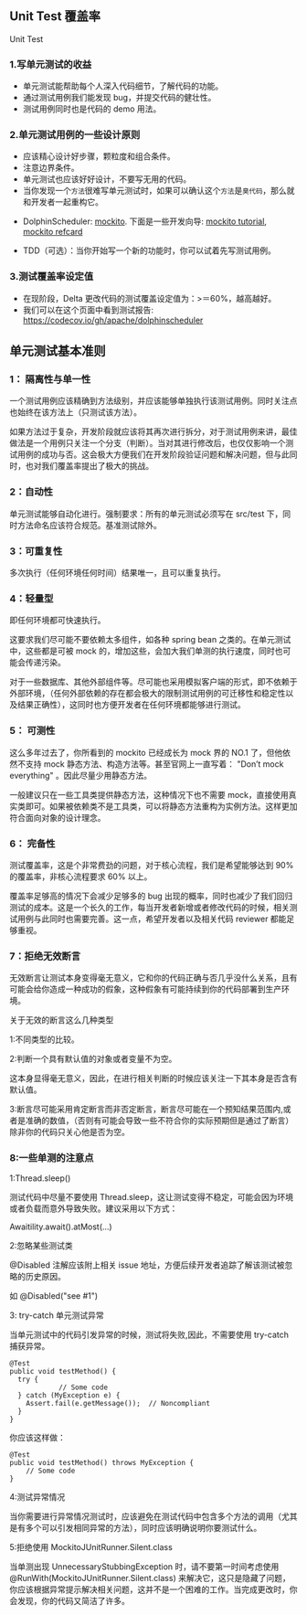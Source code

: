 ## Unit Test 覆盖率

Unit Test

### 1.写单元测试的收益

* 单元测试能帮助每个人深入代码细节，了解代码的功能。
* 通过测试用例我们能发现 bug，并提交代码的健壮性。
* 测试用例同时也是代码的 demo 用法。

### 2.单元测试用例的一些设计原则

* 应该精心设计好步骤，颗粒度和组合条件。
* 注意边界条件。
* 单元测试也应该好好设计，不要写无用的代码。
* 当你发现一个`方法`很难写单元测试时，如果可以确认这个`方法`是`臭代码`，那么就和开发者一起重构它。

<!-- markdown-link-check-disable -->
* DolphinScheduler: [mockito](http://site.mockito.org/). 下面是一些开发向导: [mockito tutorial](https://www.baeldung.com/bdd-mockito), [mockito refcard](https://dzone.com/refcardz/mockito)

<!-- markdown-link-check-enable -->
* TDD（可选）：当你开始写一个新的功能时，你可以试着先写测试用例。

### 3.测试覆盖率设定值

* 在现阶段，Delta 更改代码的测试覆盖设定值为：>＝60%，越高越好。
* 我们可以在这个页面中看到测试报告: https://codecov.io/gh/apache/dolphinscheduler

## 单元测试基本准则

### 1： 隔离性与单一性

一个测试用例应该精确到方法级别，并应该能够单独执行该测试用例。同时关注点也始终在该方法上（只测试该方法）。

如果方法过于复杂，开发阶段就应该将其再次进行拆分，对于测试用例来讲，最佳做法是一个用例只关注一个分支（判断）。当对其进行修改后，也仅仅影响一个测试用例的成功与否。这会极大方便我们在开发阶段验证问题和解决问题，但与此同时，也对我们覆盖率提出了极大的挑战。

### 2：自动性

单元测试能够自动化进行。强制要求：所有的单元测试必须写在 src/test 下，同时方法命名应该符合规范。基准测试除外。

### 3：可重复性

多次执行（任何环境任何时间）结果唯一，且可以重复执行。

### 4：轻量型

即任何环境都可快速执行。

这要求我们尽可能不要依赖太多组件，如各种 spring bean 之类的。在单元测试中，这些都是可被 mock 的，增加这些，会加大我们单测的执行速度，同时也可能会传递污染。

对于一些数据库、其他外部组件等。尽可能也采用模拟客户端的形式，即不依赖于外部环境，（任何外部依赖的存在都会极大的限制测试用例的可迁移性和稳定性以及结果正确性），这同时也方便开发者在任何环境都能够进行测试。

### 5： 可测性

这么多年过去了，你所看到的 mockito 已经成长为 mock 界的 NO.1 了，但他依然不支持 mock 静态方法、构造方法等。甚至官网上一直写着： "Don’t mock everything" 。因此尽量少用静态方法。

一般建议只在一些工具类提供静态方法，这种情况下也不需要 mock，直接使用真实类即可。如果被依赖类不是工具类，可以将静态方法重构为实例方法。这样更加符合面向对象的设计理念。

### 6： 完备性

测试覆盖率，这是个非常费劲的问题，对于核心流程，我们是希望能够达到 90% 的覆盖率，非核心流程要求 60% 以上。

覆盖率足够高的情况下会减少足够多的 bug 出现的概率，同时也减少了我们回归测试的成本。这是一个长久的工作，每当开发者新增或者修改代码的时候，相关测试用例与此同时也需要完善。这一点，希望开发者以及相关代码 reviewer 都能足够重视。

### 7：拒绝无效断言

无效断言让测试本身变得毫无意义，它和你的代码正确与否几乎没什么关系，且有可能会给你造成一种成功的假象，这种假象有可能持续到你的代码部署到生产环境。

关于无效的断言这么几种类型

1:不同类型的比较。

2:判断一个具有默认值的对象或者变量不为空。

这本身显得毫无意义，因此，在进行相关判断的时候应该关注一下其本身是否含有默认值。

3:断言尽可能采用肯定断言而非否定断言，断言尽可能在一个预知结果范围内,或者是准确的数值，（否则有可能会导致一些不符合你的实际预期但是通过了断言）除非你的代码只关心他是否为空。

### 8:一些单测的注意点

1:Thread.sleep()

测试代码中尽量不要使用 Thread.sleep，这让测试变得不稳定，可能会因为环境或者负载而意外导致失败。建议采用以下方式：

Awaitility.await().atMost(…)

2:忽略某些测试类

@Disabled 注解应该附上相关 issue 地址，方便后续开发者追踪了解该测试被忽略的历史原因。

如 @Disabled("see #1")

3: try-catch 单元测试异常

当单元测试中的代码引发异常的时候，测试将失败,因此，不需要使用 try-catch 捕获异常。

```
@Test
public void testMethod() {
  try {
            // Some code
  } catch (MyException e) {
    Assert.fail(e.getMessage());  // Noncompliant
  }
}
```

你应该这样做：

```
@Test
public void testMethod() throws MyException {
    // Some code
}
```

4:测试异常情况

当你需要进行异常情况测试时，应该避免在测试代码中包含多个方法的调用（尤其是有多个可以引发相同异常的方法），同时应该明确说明你要测试什么。

5:拒绝使用 MockitoJUnitRunner.Silent.class

当单测出现 UnnecessaryStubbingException 时，请不要第一时间考虑使用 @RunWith(MockitoJUnitRunner.Silent.class) 来解决它，这只是隐藏了问题，
你应该根据异常提示解决相关问题，这并不是一个困难的工作。当完成更改时，你会发现，你的代码又简洁了许多。
